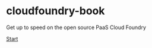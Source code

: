 cloudfoundry-book
=================

Get up to speed on the open source PaaS Cloud Foundry

[Start](website/content/index.md)